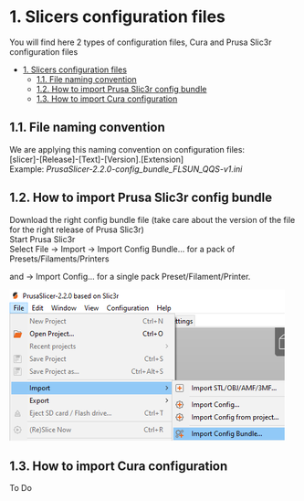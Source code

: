 # 1. Slicers configuration files

You will find here 2 types of configuration files, Cura and Prusa Slic3r configuration files

- [1. Slicers configuration files](#1-slicers-configuration-files)
  - [1.1. File naming convention](#11-file-naming-convention)
  - [1.2. How to import Prusa Slic3r config bundle](#12-how-to-import-prusa-slic3r-config-bundle)
  - [1.3. How to import Cura configuration](#13-how-to-import-cura-configuration)

## 1.1. File naming convention

We are applying this naming convention on configuration files:  
[slicer]-[Release]-[Text]-[Version].[Extension]  
Example: *PrusaSlicer-2.2.0-config_bundle_FLSUN_QQS-v1.ini*

## 1.2. How to import Prusa Slic3r config bundle

Download the right config bundle file (take care about the version of the file for the right release of Prusa Slic3r)  
Start Prusa Slic3r  
Select File -> Import -> Import Config Bundle... for a pack of Presets/Filaments/Printers

and -> Import Config... for a single pack Preset/Filament/Printer. 

![picture 1](../../docs/images/PS_Import.png)  

## 1.3. How to import Cura configuration

To Do  
